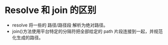 # Resolve 和 join 的区别
- resolve 将一些的 路径/路径段 解析为绝对路径。
- join()方法使用平台特定的分隔符把全部给定的 path 片段连接到一起，并规范化生成的路径。